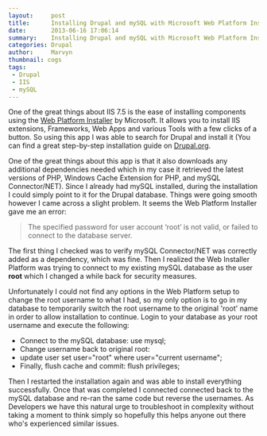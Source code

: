 ```yaml
---
layout:     post
title:      Installing Drupal and mySQL with Microsoft Web Platform Installer
date:       2013-06-16 17:06:14
summary:    Installing Drupal and mySQL with Microsoft Web Platform Installer.
categories: Drupal
author:     Marvyn
thumbnail: cogs
tags:
 - Drupal
 - IIS
 - mySQL
---
```


One of the great things about IIS 7.5 is the ease of installing components using the [Web Platform Installer](http://www.microsoft.com/web/downloads/platform.aspx) by Microsoft. It allows you to install IIS extensions, Frameworks, Web Apps and various Tools with a few clicks of a button. So using this app I was able to search for Drupal and install it (You can find a great step-by-step installation guide on [Drupal.org](https://drupal.org/node/1130898).

One of the great things about this app is that it also downloads any additional dependencies needed which in my case it retrieved the latest versions of PHP, Windows Cache Extension for PHP, and mySQL Connector/NET). Since I already had mySQL installed, during the installation I could simply point to it for the Drupal database. Things were going smooth however I came across a slight problem. It seems the Web Platform Installer gave me an error:

> The specified password for user account ‘root’ is not valid, or failed to connect to the database server.

The first thing I checked was to verify mySQL Connector/NET was correctly added as a dependency, which was fine. Then I realized the Web Installer Platform was trying to connect to my existing mySQL database as the user **root** which I changed a while back for security measures.

Unfortunately I could not find any options in the Web Platform setup to change the root username to what I had, so my only option is to go in my database to temporarily switch the root username to the original 'root' name in order to allow installation to continue. Login to your database as your root username and execute the following:

* Connect to the mySQL database: use mysql;
* Change username back to original root:
* update user set user="root" where user="current username";
* Finally, flush cache and commit: flush privileges;

Then I restarted the installation again and was able to install everything successfully. Once that was completed I connected connected back to the mySQL database and re-ran the same code but reverse the usernames. As Developers we have this natural urge to troubleshoot in complexity without taking a moment to think simply so hopefully this helps anyone out there who's experienced similar issues.